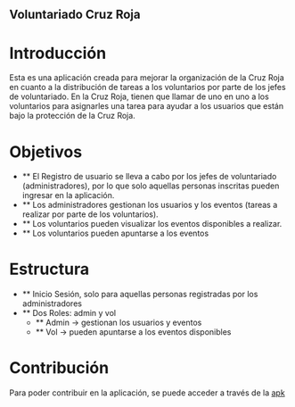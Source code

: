 ## Voluntariado Cruz Roja
# Introducción

Esta es una aplicación creada para mejorar la organización de la Cruz Roja en cuanto a la distribución de tareas a los voluntarios por parte de los jefes de voluntariado. En la Cruz Roja, tienen que llamar de uno en uno a los voluntarios para asignarles una tarea para ayudar a los usuarios que están bajo la protección de la Cruz Roja.

# Objetivos

* ** El Registro de usuario se lleva a cabo por los jefes de voluntariado (administradores), por lo que solo aquellas personas inscritas pueden ingresar en la aplicación.
* ** Los administradores gestionan los usuarios y los eventos (tareas a realizar por parte de los voluntarios).
* ** Los voluntarios pueden visualizar los eventos disponibles a realizar.
* ** Los voluntarios pueden apuntarse a los eventos

# Estructura

* ** Inicio Sesión, solo para aquellas personas registradas por los administradores
* ** Dos Roles: admin y vol
    * ** Admin -> gestionan los usuarios y eventos
    * ** Vol -> pueden apuntarse a los eventos disponibles

# Contribución

Para poder contribuir en la aplicación, se puede acceder a través de la [apk](https://drive.google.com/drive/folders/1SOzhkbIxAOfZOzz7l7oRPK18dkZXWJlo)


